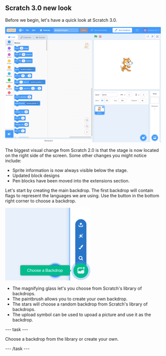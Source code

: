 ## Scratch 3.0 new look

Before we begin, let's have a quick look at Scratch 3.0.

![Scratch 3.0 user interface](images/scratch3ui.png)

The biggest visual change from Scratch 2.0 is that the stage is now located on the right side of the screen.
Some other changes you might notice include:
+ Sprite information is now always visible below the stage.
+ Updated block designs
+ Pen blocks have been moved into the extensions section.

Let's start by creating the main backdrop. The first backdrop will contain flags to represent the languages we are using.
Use the button in the bottom right corner to choose a backdrop.

![Scratch 3.0 choose a backdrop button](images/backdropButton.png)

+ The magnifying glass let's you choose from Scratch's library of backdrops.
+ The paintbrush allows you to create your own backdrop.
+ The stars will choose a random backdrop from Scratch's library of backdrops.
+ The upload symbol can be used to upoad a picture and use it as the backdrop.

--- task ---

Choose a backdrop from the library or create your own.

--- /task ---